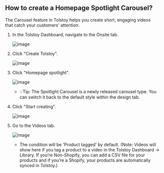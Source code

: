 ## How to create a Homepage Spotlight Carousel?

The Carousel feature in Tolstoy helps you create short, engaging videos that catch your customers' attention.

1. In the Tolstoy Dashboard, navigate to the Onsite tab.

   ![image](https://github.com/GoTolstoy/tolstoy-toly-kb/assets/159800692/a6ca03c2-4eef-40fa-aac0-d255f49a84cf)


2. Click "Create Tolstoy".

   ![image](https://github.com/GoTolstoy/tolstoy-toly-kb/assets/159800692/d236cd22-7942-4d3f-b5ed-972334600d86)

   
3. Click "Homepage spotlight".

   ![image](https://github.com/GoTolstoy/tolstoy-toly-kb/assets/159800692/a2fb7e85-6546-4cb1-bbf5-2753b2c3e6b6)


   - 💡Tip: The Spotlight Carousel is a newly released carousel type. You can switch it back to the default style within the design tab.
    
4. Click "Start creating".

   ![image](https://github.com/GoTolstoy/tolstoy-toly-kb/assets/159800692/5e706cea-df37-4314-8840-3f741f26dcfd)


5. Go to the Videos tab.

   ![image](https://github.com/GoTolstoy/tolstoy-toly-kb/assets/159800692/e29220f2-94da-4edf-9d11-26e5ac689ef3)

   - The condition will be 'Product tagged' by default. (Note: Videos will show here if you tag a product to a video in the Tolstoy Dashboard -> Library. If you’re Non-Shopify, you can add a CSV file for your products and if you’re a Shopify, your products are automatically synced in Tolstoy.)
